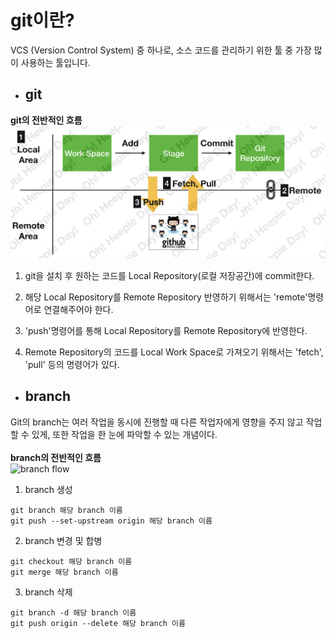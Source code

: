 # git이란?
VCS (Version Control System) 중 하나로, 소스 코드를 관리하기 위한 툴 중 가장 많이 사용하는 툴입니다.

* ## git
**git의 전반적인 흐름**  
![git flow](git1_watermark.png)
1. git을 설치 후 원하는 코드를 Local Repository(로컬 저장공간)에 commit한다.

2. 해당 Local Repository를 Remote Repository 반영하기 위해서는 'remote'명령어로 연결해주어야 한다.

3. 'push'명령어를 통해 Local Repository를 Remote Repository에 반영한다.

4. Remote Repository의 코드를 Local Work Space로 가져오기 위해서는 'fetch', 'pull' 등의 명령어가 있다.

* ## branch
Git의 branch는 여러 작업을 동시에 진행할 때 다른 작업자에게 영향을 주지 않고 작업 할 수 있게, 또한 작업을 한 눈에 파악할 수 있는 개념이다.  </br></br>
**branch의 전반적인 흐름**  
![branch flow](http://cfile9.uf.tistory.com/image/99C9C33359B22ACD2C1E54)

1. branch 생성
<pre><code>git branch 해당 branch 이름
git push --set-upstream origin 해당 branch 이름</code></pre>

2. branch 변경 및 합병
<pre><code>git checkout 해당 branch 이름
git merge 해당 branch 이름</code></pre>

3. branch 삭제
<pre><code>git branch -d 해당 branch 이름
git push origin --delete 해당 branch 이름</code></pre>
